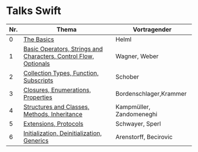 # Talks Swift

Nr.| Thema                                                                                            | Vortragender
---|--------------------------------------------------------------------------------------------------|-----------------------
 0 | [The Basics](./0/The_Basics.key)                                                                 | Helml
 1 | [Basic Operators, Strings and Characters, Control Flow, Optionals](./1/WagnerWeberSwift.key)                                 | Wagner, Weber
 2 | [Collection Types, Function, Subscripts](./2/Subscripts.key)                                     | Schober
 3 | [Closures, Enumerations, Properties](./3/Presentation_Closures.key)                              | Bordenschlager,Krammer
 4 | [Structures and Classes, Methods, Inheritance](./4/Structures_Classes_Methods_Inheritance.key)   | Kampmüller, Zandomeneghi
 5 | [Extensions, Protocols](./5/Presentation_Extensions_Protocols.key)                               | Schwayer, Sperl
 6 | [Initialization, Deinitialization, Generics](./6/Initialization_Deinitialization_Genrics.key)    | Arenstorff, Becirovic
